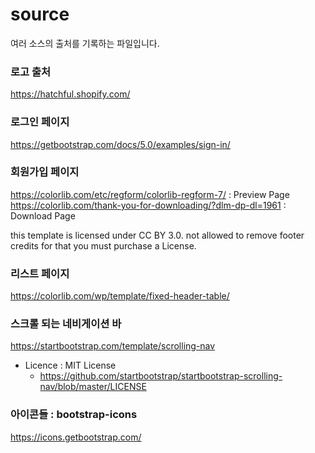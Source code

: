 # source
여러 소스의 출처를 기록하는 파일입니다.

### 로고 출처
https://hatchful.shopify.com/

### 로그인 페이지
https://getbootstrap.com/docs/5.0/examples/sign-in/

### 회원가입 페이지
https://colorlib.com/etc/regform/colorlib-regform-7/ : Preview Page
https://colorlib.com/thank-you-for-downloading/?dlm-dp-dl=1961 : Download Page

this template is licensed under CC BY 3.0.
not allowed to remove footer credits for that you must purchase a License.

### 리스트 페이지

https://colorlib.com/wp/template/fixed-header-table/

### 스크롤 되는 네비게이션 바

https://startbootstrap.com/template/scrolling-nav

- Licence : MIT License
    - https://github.com/startbootstrap/startbootstrap-scrolling-nav/blob/master/LICENSE

### 아이콘들 : bootstrap-icons

https://icons.getbootstrap.com/